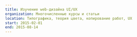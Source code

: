 ```yaml
---
title: Изучение web-дизайна UI/UX
organization: Многочисленные курсы и статьи  
location: Типографика, теория цвета, копирование работ, UX
start: 2015-02-01
end: 2015-08-14
---
```

